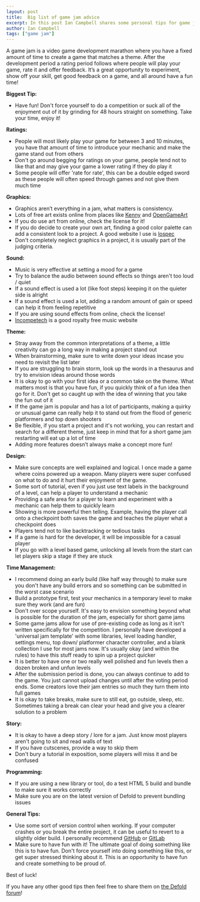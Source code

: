 ```yaml
---
layout: post
title:  Big list of game jam advice
excerpt: In this post Ian Campbell shares some personal tips for game jams
author: Ian Campbell
tags: ["game jam"]
---
```


A game jam is a video game development marathon where you have a fixed amount of time to create a game that matches a theme. After the development period a rating period follows where people will play your game, rate it and offer feedback. It’s a great opportunity to experiment, show off your skill, get good feedback on a game, and all around have a fun time!

**Biggest Tip:**
- Have fun! Don't force yourself to do a competition or suck all of the enjoyment out of it by grinding for 48 hours straight on something. Take your time, enjoy it!

**Ratings:**
- People will most likely play your game for between 3 and 10 minutes, you have that amount of time to introduce your mechanic and make the game stand out from others
- Don't go around begging for ratings on your game, people tend not to like that and may give your game a lower rating if they do play it
- Some people will offer 'rate for rate',  this can be a double edged sword as these people will often speed through games and not give them much time

**Graphics:**
- Graphics aren’t everything in a jam, what matters is consistency.
- Lots of free art exists online from places like [Kenny](https://www.kenney.nl/assets) and [OpenGameArt](https://opengameart.org/)
- If you do use art from online, check the license for it!
- If you do decide to create your own art, finding a good color palette can add a consistent look to a project. A good website I use is [lospec](https://lospec.com/palette-list)
- Don't completely neglect graphics in a project, it is usually part of the judging criteria.

**Sound:**
- Music is very effective at setting a mood for a game
- Try to balance the audio between sound effects so things aren't too loud / quiet
- If a sound effect is used a lot (like foot steps) keeping it on the quieter side is alright
- If a sound effect is used a lot, adding a random amount of gain or speed can help it from feeling repetitive
- If you are using sound effects from online, check the license!
- [Incompetech](https://incompetech.com/music/royalty-free/music.html) is a good royalty free music website

**Theme:**
- Stray away from the common interpretations of a theme, a little creativity can go a long way in making a project stand out
- When brainstorming, make sure to write down your ideas incase you need to revisit the list later
- If you are struggling to brain storm, look up the words in a thesaurus and try to envision ideas around those words
- It is okay to go with your first idea or a common take on the theme. What matters most is that you have fun, if you quickly think of a fun idea then go for it. Don't get so caught up with the idea of winning that you take the fun out of it
- If the game jam is popular and has a lot of participants, making a quirky or unusual game can really help it to stand out from the flood of generic platformers and top down shooters 
- Be flexible, if you start a project and it's not working, you can restart and search for a different theme, just keep in mind that for a short game jam restarting will eat up a lot of time
- Adding more features doesn’t always make a concept more fun!

**Design:**
- Make sure concepts are well explained and logical. I once made a game where coins powered up a weapon. Many players were super confused on what to do and it hurt their enjoyment of the game.
- Some sort of tutorial, even if you just use text labels in the background of a level, can help a player to understand a mechanic
- Providing a safe area for a player to learn and experiment with a mechanic can help them to quickly learn
- Showing is more powerful then telling. Example, having the player call onto a checkpoint both saves the game and teaches the player what a checkpoint does
- Players tend not to like backtracking or tedious tasks
- If a game is hard for the developer, it will be impossible for a casual player
- If you go with a level based game, unlocking all levels from the start can let players skip a stage if they are stuck

**Time Management:**
- I recommend doing an early build (like half way through) to make sure you don't have any build errors and so something can be submitted in the worst case scenario
- Build a prototype first, test your mechanics in a temporary level to make sure they work (and are fun)
- Don't over scope yourself. It's easy to envision something beyond what is possible for the duration of the jam, especially for short game jams
- Some game jams allow for use of pre-existing code as long as it isn't written specifically for the competition. I personally have developed a 'universal jam template' with some libraries, level loading handler, settings menu, top down/ platformer character controller, and a blank collection I use for most jams now. It's usually okay (and within the rules) to have this stuff ready to spin up a project quicker 
- It is better to have one or two really well polished and fun levels then a dozen broken and unfun levels
- After the submission period is done, you can always continue to add to the game. You just cannot upload changes until after the voting period ends. Some creators love their jam entries so much they turn them into full games
- It is okay to take breaks, make sure to still eat, go outside, sleep, etc. Sometimes taking a break can clear your head and give you a clearer solution to a problem

**Story:**
- It is okay to have a deep story / lore for a jam. Just know most players aren't going to sit and read walls of text
- If you have cutscenes, provide a way to skip them
- Don't bury a tutorial in exposition, some players will miss it and be confused

**Programming:**
- If you are using a new library or tool, do a test HTML 5 build and bundle to make sure it works correctly
- Make sure you are on the latest version of Defold to prevent bundling issues

**General Tips:**
- Use some sort of version control when working. If your computer crashes or you break the entire project, it can be useful to revert to a slightly older build. I personally recommend [GitHub](https://github.com) or [GitLab](https://gitlab.com)
- Make sure to have fun with it! The ultimate goal of doing something like this is to have fun. Don't force yourself into doing something like this, or get super stressed thinking about it. This is an opportunity to have fun and create something to be proud of.

Best of luck!

If you have any other good tips then feel free to share them on [the Defold forum](https://forum.defold.com/t/gmtk-game-jam-next-weekend-jam-tips/71228)!